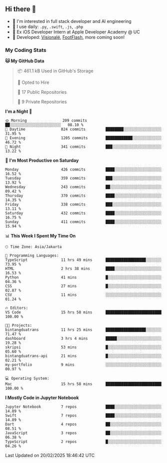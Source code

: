 ## Hi there 👋

- 🤖 I'm interested in full stack developer and AI engineering
- 🌱 I use daily: `.py`, `.swift`, `.js`, `.php`
- 🍎 Ex iOS Developer Intern at Apple Developer Academy @ UC
- 🔨 Developed: [Visionalé](https://apps.apple.com/id/app/visional%C3%A9/id6737191146), [FootFlash](https://apps.apple.com/id/app/footflash/id6550905078), more coming soon!

### My Coding Stats

<!--START_SECTION:waka-->
**🐱 My GitHub Data** 

> 📦 461.1 kB Used in GitHub's Storage 
 > 
> 💼 Opted to Hire
 > 
> 📜 17 Public Repositories 
 > 
> 🔑 9 Private Repositories 
 > 
**I'm a Night 🦉** 

```text
🌞 Morning                209 commits         ██░░░░░░░░░░░░░░░░░░░░░░░   08.10 % 
🌆 Daytime                824 commits         ████████░░░░░░░░░░░░░░░░░   31.95 % 
🌃 Evening                1205 commits        ████████████░░░░░░░░░░░░░   46.72 % 
🌙 Night                  341 commits         ███░░░░░░░░░░░░░░░░░░░░░░   13.22 % 
```
📅 **I'm Most Productive on Saturday** 

```text
Monday                   426 commits         ████░░░░░░░░░░░░░░░░░░░░░   16.52 % 
Tuesday                  359 commits         ███░░░░░░░░░░░░░░░░░░░░░░   13.92 % 
Wednesday                243 commits         ██░░░░░░░░░░░░░░░░░░░░░░░   09.42 % 
Thursday                 370 commits         ████░░░░░░░░░░░░░░░░░░░░░   14.35 % 
Friday                   338 commits         ███░░░░░░░░░░░░░░░░░░░░░░   13.11 % 
Saturday                 432 commits         ████░░░░░░░░░░░░░░░░░░░░░   16.75 % 
Sunday                   411 commits         ████░░░░░░░░░░░░░░░░░░░░░   15.94 % 
```


📊 **This Week I Spent My Time On** 

```text
🕑︎ Time Zone: Asia/Jakarta

💬 Programming Languages: 
TypeScript               11 hrs 49 mins      ██████████████████░░░░░░░   73.95 % 
HTML                     2 hrs 38 mins       ████░░░░░░░░░░░░░░░░░░░░░   16.53 % 
Python                   41 mins             █░░░░░░░░░░░░░░░░░░░░░░░░   04.36 % 
CSS                      27 mins             █░░░░░░░░░░░░░░░░░░░░░░░░   02.87 % 
CSV                      11 mins             ░░░░░░░░░░░░░░░░░░░░░░░░░   01.24 % 

🔥 Editors: 
VS Code                  15 hrs 58 mins      █████████████████████████   100.00 % 

🐱‍💻 Projects: 
bintangduatrans          11 hrs 25 mins      ██████████████████░░░░░░░   71.47 % 
dashboard                3 hrs 4 mins        █████░░░░░░░░░░░░░░░░░░░░   19.28 % 
skripsi                  53 mins             █░░░░░░░░░░░░░░░░░░░░░░░░   05.60 % 
bintangduatrans-api      21 mins             █░░░░░░░░░░░░░░░░░░░░░░░░   02.21 % 
my-portfolio             9 mins              ░░░░░░░░░░░░░░░░░░░░░░░░░   00.97 % 

💻 Operating System: 
Mac                      15 hrs 58 mins      █████████████████████████   100.00 % 
```

**I Mostly Code in Jupyter Notebook** 

```text
Jupyter Notebook         7 repos             ████░░░░░░░░░░░░░░░░░░░░░   14.89 % 
Swift                    7 repos             ████░░░░░░░░░░░░░░░░░░░░░   14.89 % 
Dart                     4 repos             ██░░░░░░░░░░░░░░░░░░░░░░░   08.51 % 
JavaScript               3 repos             ██░░░░░░░░░░░░░░░░░░░░░░░   06.38 % 
TypeScript               2 repos             █░░░░░░░░░░░░░░░░░░░░░░░░   04.26 % 
```




 Last Updated on 20/02/2025 18:46:42 UTC
<!--END_SECTION:waka-->

<!--
**nico-samuelson/nico-samuelson** is a ✨ _special_ ✨ repository because its `README.md` (this file) appears on your GitHub profile.

Here are some ideas to get you started:

- 🔭 I’m currently working on ...
- 🌱 I’m currently learning ...
- 👯 I’m looking to collaborate on ...
- 🤔 I’m looking for help with ...
- 💬 Ask me about ...
- 📫 How to reach me: ...
- 😄 Pronouns: ...
- ⚡ Fun fact: ...
-->
